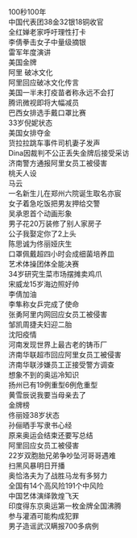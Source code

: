 100秒100年  
中国代表团38金32银18铜收官  
全红婵老家呼吁理性打卡  
李倩拳击女子中量级摘银  
雷军年度演讲  
美国金牌  
阿里 破冰文化  
阿里回应破冰文化传言  
美国一半未打疫苗者称永远不会打  
腾讯微视即将大幅减员  
巴西女排选手戴口罩比赛  
33岁倪妮状态  
美国女排夺金  
货拉拉跳车事件司机妻子发声  
Dina因裁判不公正丢失金牌后接受采访  
济南警方通报阿里女员工被侵害  
桃夭人设  
马云  
一名新生儿在郑州六院诞生取名亦宸  
女子着急吃饭把男友押给交警  
吴承恩首个动画形象  
男子花20万装修了别人家房子  
公子我娶定你了2上头  
陈思诚为佟丽娅庆生  
口罩佩戴超四小时会成细菌培养皿  
艺术体操团体全能决赛  
34岁研究生菜市场摆摊卖鸡爪  
宋威龙15岁海边照好帅  
李倩加油  
李隼称女乒完成了使命  
张勇阿里内网回应女员工被侵害  
邹凯周捷夫妇迎二胎  
沈阳疫情  
河南发现世界上最古老的铸币厂  
济南华联超市回应阿里女员工被侵害  
济南华联涉嫌员工正接受警方调查  
想象不到的奥运冷知识  
扬州已有19例重型6例危重型  
黄雪辰说我要当母亲去了  
金牌榜  
佟丽娅38岁状态  
孙俪晒手写隶书心经  
原来奥运会结束还要写总结  
阿里回应女员工被侵害  
22岁双胞胎兄弟争吵坠河哥哥遇难  
扫黑风暴明日开播  
奥恰洛夫为了战胜马龙有多努力  
全国有14个高风险191个中风险  
中国艺体演绎敦煌飞天  
印度得东京奥运第一枚金牌全国沸腾  
参与灌酒可能构成犯罪  
男子造谣武汉瞒报700多病例  
